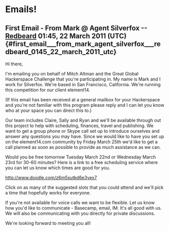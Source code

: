 # Emails!

## First Email - From Mark @ Agent Silverfox --[Redbeard](User:Redbeard) 01:45, 22 March 2011 (UTC) {#first_email___from_mark_agent_silverfox___redbeard_0145_22_march_2011_utc}

Hi there,

I'm emailing you on behalf of Mitch Altman and the Great Global
Hackerspace Challenge that you're participating in. My name is Mark and
I work for Silverfox. We're based in San Francisco, California. We're
running this competition for our client element14.

(If this email has been received at a general mailbox for your
Hackerspace and you're not familiar with this program please reply and I
can let you know who at your space you can direct this to.)

Our team includes Claire, Sally and Ryan and we'll be available through
out this project to help with scheduling, finances, travel and
publishing. We want to get a group phone or Skype call set up to
introduce ourselves and answer any questions you may have. Since we
would like to have you set up on the element14.com community by Friday
March 25th we'd like to get a call planned as soon as possible to
provide as much assistance as we can.

Would you be free tomorrow Tuesday March 22nd or Wednesday March 23rd
for 30-60 minutes? Here is a link to a free scheduling service where you
can let us know which times are good for you.

<http://www.doodle.com/z6m5sutkd6e3yex7>

Click on as many of the suggested slots that you could attend and we'll
pick a time that hopefully works for everyone.

If you're not available for voice calls we want to be flexible. Let us
know how you'd like to communicate - Basecamp, email, IM. It's all good
with us. We will also be communicating with you directly for private
discussions.

We're looking forward to meeting you all!
